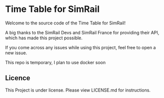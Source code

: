 # Time Table for SimRail




Welcome to the source code of the Time Table for SimRail!

A big thanks to the SimRail Devs and SimRail France for providing their API, which has made this project possible.

If you come across any issues while using this project, feel free to open a new issue.

This repo is temporary, I plan to use docker soon



## Licence

This Project is under license. Please view LICENSE.md for instructions.
